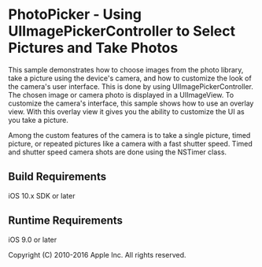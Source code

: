 # PhotoPicker - Using UIImagePickerController to Select Pictures and Take Photos

This sample demonstrates how to choose images from the photo library, take a picture using the device's camera, and how to customize the look of the camera's user interface.  This is done by using UIImagePickerController.  The chosen image or camera photo is displayed in a UIImageView.
To customize the camera's interface, this sample shows how to use an overlay view.  With this overlay view it gives you the ability to customize the UI as you take a picture.

Among the custom features of the camera is to take a single picture, timed picture, or repeated pictures like a camera with a fast shutter speed.  Timed and shutter speed camera shots are done using the NSTimer class.


## Build Requirements

iOS 10.x SDK or later

## Runtime Requirements

iOS 9.0 or later


Copyright (C) 2010-2016 Apple Inc. All rights reserved.
